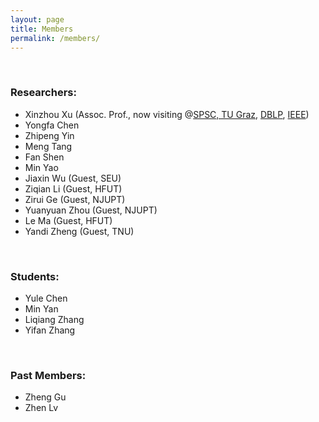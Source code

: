```yaml
---
layout: page
title: Members
permalink: /members/
---
```


<br>

### Researchers:

- Xinzhou Xu (Assoc. Prof., now visiting @[SPSC, TU Graz](https://www.spsc.tugraz.at/people/xinzhou-xu.html), [DBLP](https://dblp.org/pid/173/6448.html), [IEEE](https://ieeexplore.ieee.org/author/37085853653))
- Yongfa Chen
- Zhipeng Yin
- Meng Tang
- Fan Shen
- Min Yao
- Jiaxin Wu (Guest, SEU)
- Ziqian Li (Guest, HFUT)
- Zirui Ge (Guest, NJUPT)
- Yuanyuan Zhou (Guest, NJUPT)
- Le Ma (Guest, HFUT)
- Yandi Zheng (Guest, TNU)

<br>

### Students:

- Yule Chen
- Min Yan
- Liqiang Zhang
- Yifan Zhang


<br>

### Past Members:

- Zheng Gu
- Zhen Lv

<br>
